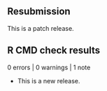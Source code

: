 ## Resubmission
This is a patch release.

## R CMD check results

0 errors | 0 warnings | 1 note

* This is a new release.

